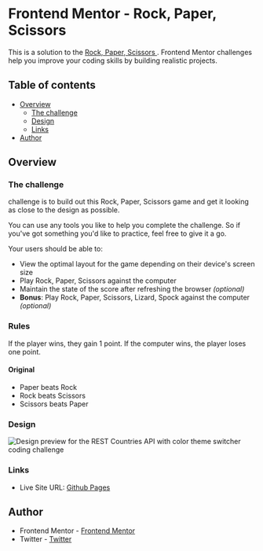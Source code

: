 # Frontend Mentor - Rock, Paper, Scissors

This is a solution to the [ Rock, Paper, Scissors ](https://www.frontendmentor.io/challenges/rock-paper-scissors-game-pTgwgvgH/hub/rockpaperscissorsgame-using-react-js-h565ceiPqg). Frontend Mentor challenges help you improve your coding skills by building realistic projects. 

## Table of contents

- [Overview](#overview)
  - [The challenge](#the-challenge)
  - [Design](#design)
  - [Links](#links)
- [Author](#author)
## Overview


### The challenge

challenge is to build out this Rock, Paper, Scissors game and get it looking as close to the design as possible.

You can use any tools you like to help you complete the challenge. So if you've got something you'd like to practice, feel free to give it a go.

Your users should be able to:

- View the optimal layout for the game depending on their device's screen size
- Play Rock, Paper, Scissors against the computer
- Maintain the state of the score after refreshing the browser _(optional)_
- **Bonus**: Play Rock, Paper, Scissors, Lizard, Spock against the computer _(optional)_

### Rules

If the player wins, they gain 1 point. If the computer wins, the player loses one point.

#### Original

- Paper beats Rock
- Rock beats Scissors
- Scissors beats Paper


 ### Design
![Design preview for the REST Countries API with color theme switcher coding challenge](./design/desktop-preview.jpg)


### Links

- Live Site URL: [Github Pages](https://rock-paper-scissors-game-9d25d.web.app/)


## Author

- Frontend Mentor - [Frontend Mentor](https://www.frontendmentor.io/profile/ma7moudemam)
- Twitter - [Twitter](https://twitter.com/m7moud_emam2)

